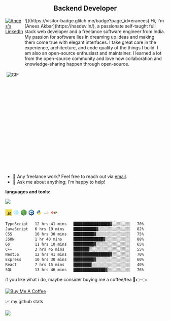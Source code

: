 <h2 align="center">Backend Developer</h2>

<div style="display: flex; column-gap: 5px;">
  <div>
    <a href="https://www.linkedin.com/in/eraneesakbar">
      <img alt="Anees's LinkedIn" width="200px" src="https://avatars.githubusercontent.com/u/99726488?v=4" />
    </a>
  </div>
  <div>
    ![](https://visitor-badge.glitch.me/badge?page_id=eranees)
    Hi, I'm [Anees Akbar](https://nasdev.in/), a passionate self-taught full stack web developer and a freelance software engineer from India. My passion for software lies in dreaming up ideas and making     them come true with elegant interfaces. I take great care in the experience, architecture, and code quality of the things I build.
    I am also an open-source enthusiast and maintainer. I learned a lot from the open-source community and love how collaboration and knowledge-sharing happen through open-source.
  </div>
</div>
<br/>

<img align="right" alt="GIF" src="https://github.com/abhisheknaiidu/abhisheknaiidu/blob/master/code.gif?raw=true" width="500" height="320" />

- 💼 Any freelance work? Feel free to reach out via [email](mailto:eraneesakbar@gmail.com).
- 💬 Ask me about anything; I'm happy to help!

**languages and tools:**

![](https://github-readme-stats.vercel.app/api/top-langs/?username=eranees&theme=blue-green)

<code><img height="20" src="https://raw.githubusercontent.com/github/explore/80688e429a7d4ef2fca1e82350fe8e3517d3494d/topics/javascript/javascript.png"></code>
<code><img height="20" src="https://raw.githubusercontent.com/github/explore/80688e429a7d4ef2fca1e82350fe8e3517d3494d/topics/react/react.png"></code>
<code><img height="20" src="https://raw.githubusercontent.com/github/explore/80688e429a7d4ef2fca1e82350fe8e3517d3494d/topics/nodejs/nodejs.png"></code>
<code><img height="20" src="https://raw.githubusercontent.com/github/explore/80688e429a7d4ef2fca1e82350fe8e3517d3494d/topics/cpp/cpp.png"></code>
<code><img height="20" src="https://raw.githubusercontent.com/github/explore/80688e429a7d4ef2fca1e82350fe8e3517d3494d/topics/python/python.png"></code>
<code><img height="20" src="https://raw.githubusercontent.com/github/explore/80688e429a7d4ef2fca1e82350fe8e3517d3494d/topics/mysql/mysql.png"></code>
<code><img height="20" src="https://raw.githubusercontent.com/github/explore/80688e429a7d4ef2fca1e82350fe8e3517d3494d/topics/git/git.png"></code>

```text
TypeScript   12 hrs 41 mins   ████████████████▓░░░░░░░░   70%
JavaScript   6 hrs 19 mins    ██████████▓░░░░░░░░░░░░░░   82%
CSS          10 hrs 30 mins   █████████▓░░░░░░░░░░░░░░░   75%
JSON         1 hr 40 mins     █████████████▓░░░░░░░░░░░   88%
Go           11 hrs 10 mins   █████████▓░░░░░░░░░░░░░░░   65%
C++          3 hrs 45 mins    ███████░░░░░░░░░░░░░░░░░░   55%
NestJS       12 hrs 41 mins   ████████████████▓░░░░░░░░   70%
Express      10 hrs 30 mins   █████████▓░░░░░░░░░░░░░░░   60%
React        7 hrs 15 mins    ████████░░░░░░░░░░░░░░░░░   40%
SQL          13 hrs 46 mins   ██████████████▓░░░░░░░░░░   76%
```

<!--END_SECTION:waka-->

if you like what i do, maybe consider buying me a coffee/tea 🥺👉👈

<a href="https://www.buymeacoffee.com/eranees" target="_blank"><img src="https://cdn.buymeacoffee.com/buttons/v2/default-red.png" alt="Buy Me A Coffee" width="150" ></a>

📈 my github stats

![](https://github-readme-stats.vercel.app/api?username=eranees&show_icons=true)
